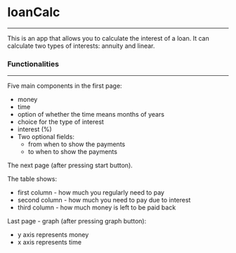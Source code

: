 # loanCalc
---
This is an app that allows you to calculate the interest of a loan.
It can calculate two types of interests: annuity and linear.

### Functionalities
---
 Five main components in the first page:
   - money
   - time
   - option of whether the time means months of years
   - choice for the type of interest
   - interest (%)
   - Two optional fields:
     - from when to show the payments
     - to when to show the payments


The next page (after pressing start button).

The table shows:
  - first column - how much you regularly need to pay
  - second column - how much you need to pay due to interest
  - third column - how much money is left to be paid back

Last page - graph (after pressing graph button):
  - y axis represents money
  - x axis represents time
